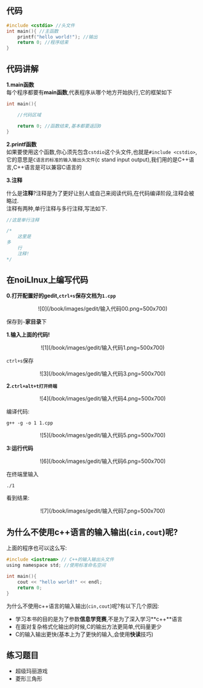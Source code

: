 ## 代码



```c
#include <cstdio> //头文件
int main(){ //主函数
    printf("hello world!"); //输出
    return 0; //程序结束
}
```

## 代码讲解


**1.main函数**  
每个程序都要有**main函数**,代表程序从哪个地方开始执行,它的框架如下

```c
int main(){

    //代码区域

    return 0; //函数结束,基本都要返回0
}
```

**2.printf函数**  
如果要使用这个函数,你心须先包含`cstdio`这个头文件,也就是`#include <cstdio>`,它的意思是`C语言的标准的输入输出头文件`(c stand input output),我们用的是C++语言,C++语言是可以兼容C语言的  


**3.注释**

什么是**注释**?注释是为了更好让别人或自己来阅读代码,在代码编译阶段,注释会被略过.  
注释有两种,单行注释与多行注释,写法如下.

```c
//这是单行注释

/*
    这里是
多
    行
    注释!
*/

```

## 在noiLInux上编写代码

**0.打开配置好的gedit,`ctrl+s`保存文档为`1.cpp`**


<center>
![0](/book/images/gedit/输入代码00.png=500x700)
</center>

保存到`~`**家目录**下

**1.输入上面的代码!**

<center>
![1](/book/images/gedit/输入代码1.png=500x700)
</center>


`ctrl+s`保存

<center>
![3](/book/images/gedit/输入代码3.png=500x700)
</center>

**2.`ctrl+alt+t打开终端`**


<center>
![4](/book/images/gedit/输入代码4.png=500x700)
</center>

编译代码:

```shell
g++ -g -o 1 1.cpp
```

<center>
![5](/book/images/gedit/输入代码5.png=500x700)
</center>

**3:运行代码**

<center>
![6](/book/images/gedit/输入代码6.png=500x700)
</center>

在终端里输入

```shell
./1
```

看到结果:

<center>
![7](/book/images/gedit/输入代码7.png=500x700)
</center>


## 为什么不使用c++语言的输入输出(`cin,cout`)呢? 

上面的程序也可以这么写:

```c
#include <iostream> // C++的输入输出头文件
using namespace std; //使用标准命名空间

int main(){
    cout << "hello world!" << endl;
    return 0;
}
```

为什么不使用c++语言的输入输出(`cin,cout`)呢?有以下几个原因:  

  - 学习本书的目的是为了参数**信息学竞赛**,不是为了深入学习**c++**语言
  - 在面对复杂格式化输出的时候,C的输出方法更简单,代码量更少
  - C的输入输出更快(基本上为了更快的输入,会使用**快读**技巧)


## 练习题目

 - 超级玛丽游戏
 - 菱形三角形
